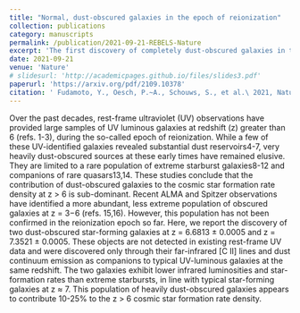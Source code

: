 ```yaml
---
title: "Normal, dust-obscured galaxies in the epoch of reionization"
collection: publications
category: manuscripts
permalink: /publication/2021-09-21-REBELS-Nature
excerpt: 'The first discovery of completely dust-obscured galaxies in the epoch of reionization.'
date: 2021-09-21
venue: 'Nature'
# slidesurl: 'http://academicpages.github.io/files/slides3.pdf'
paperurl: 'https://arxiv.org/pdf/2109.10378'
citation: ' Fudamoto, Y., Oesch, P.~A., Schouws, S., et al.\ 2021, Nature, 597, 489. doi:10.1038/s41586-021-03846-z'
---
```


Over the past decades, rest-frame ultraviolet (UV) observations have provided large samples of UV luminous galaxies at redshift (z) greater than 6 (refs. 1-3), during the so-called epoch of reionization. While a few of these UV-identified galaxies revealed substantial dust reservoirs4-7, very heavily dust-obscured sources at these early times have remained elusive. They are limited to a rare population of extreme starburst galaxies8-12 and companions of rare quasars13,14. These studies conclude that the contribution of dust-obscured galaxies to the cosmic star formation rate density at z > 6 is sub-dominant. Recent ALMA and Spitzer observations have identified a more abundant, less extreme population of obscured galaxies at z = 3−6 (refs. 15,16). However, this population has not been confirmed in the reionization epoch so far. Here, we report the discovery of two dust-obscured star-forming galaxies at z = 6.6813 ± 0.0005 and z = 7.3521 ± 0.0005. These objects are not detected in existing rest-frame UV data and were discovered only through their far-infrared [C II] lines and dust continuum emission as companions to typical UV-luminous galaxies at the same redshift. The two galaxies exhibit lower infrared luminosities and star-formation rates than extreme starbursts, in line with typical star-forming galaxies at z ≈ 7. This population of heavily dust-obscured galaxies appears to contribute 10-25% to the z > 6 cosmic star formation rate density.